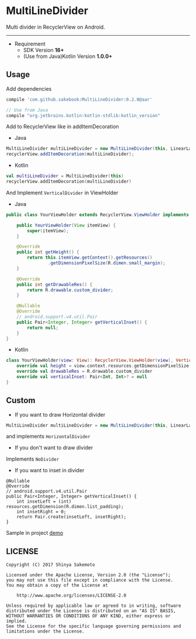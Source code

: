 MultiLineDivider
============
Multi divider in RecyclerView on Android.


---


- Requirement
  - SDK Version __16+__
  - (Use from Java)Kotlin Version __1.0.0+__ 


## Usage
Add dependencies

```gradle
compile 'com.github.sakebook:MultiLineDivider:0.2.0@aar'

// Use from Java
compile "org.jetbrains.kotlin:kotlin-stdlib:kotlin_version"
```

Add to RecyclerView like in addItemDecoration

- Java

```java
MultiLineDivider multiLineDivider = new MultiLineDivider(this, LinearLayout.VERTICAL);
recyclerView.addItemDecoration(multiLineDivider);
```

- Kotlin

```kotlin
val multiLineDivider = MultiLineDivider(this)
recyclerView.addItemDecoration(multiLineDivider)
```

And Implement `VerticalDivider` in ViewHolder

- Java

```java
public class YourViewHolder extends RecyclerView.ViewHolder implements VerticalDivider {

    public YourViewHolder(View itemView) {
        super(itemView);
    }

    @Override
    public int getHeight() {
        return this.itemView.getContext().getResources()
                .getDimensionPixelSize(R.dimen.small_margin);
    }

    @Override
    public int getDrawableRes() {
        return R.drawable.custom_divider;
    }

    @Nullable
    @Override
    // android.support.v4.util.Pair
    public Pair<Integer, Integer> getVerticalInset() {
        return null;
    }
}
```

- Kotlin

```kotlin
class YourViewHolder(view: View): RecyclerView.ViewHolder(view), VerticalDivider {
    override val height = view.context.resources.getDimensionPixelSize(R.dimen.small_margin)
    override val drawableRes = R.drawable.custom_divider
    override val verticalInset: Pair<Int, Int>? = null
}
```


## Custom
- If you want to draw Horizontal divider

```java
MultiLineDivider multiLineDivider = new MultiLineDivider(this, LinearLayout.HORIZONTAL);
```

and implements `HorizontalDivider`


- If you don't want to draw divider

Implements `NoDivider`

- If you want to inset in divider

```
@Nullable
@Override
// android.support.v4.util.Pair
public Pair<Integer, Integer> getVerticalInset() {
    int insetLeft = (int) resources.getDimension(R.dimen.list_padding);
    int insetRight = 0;
    return Pair.create(insetLeft, insetRight);
}

```


Sample in project [demo](https://github.com/sakebook/MultiLineDivider/tree/master/sample)

## LICENSE
```
Copyright (C) 2017 Shinya Sakemoto

Licensed under the Apache License, Version 2.0 (the "License");
you may not use this file except in compliance with the License.
You may obtain a copy of the License at

    http://www.apache.org/licenses/LICENSE-2.0

Unless required by applicable law or agreed to in writing, software
distributed under the License is distributed on an "AS IS" BASIS,
WITHOUT WARRANTIES OR CONDITIONS OF ANY KIND, either express or implied.
See the License for the specific language governing permissions and
limitations under the License.
```